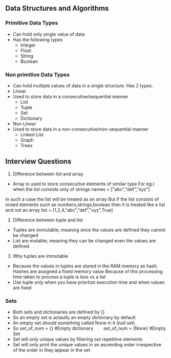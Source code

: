 ## Data Structures and Algorithms

### Primitive Data Types
- Can hold only single value of data<br />
- Has the following types
	- Integer
	- Float
	- String
	- Boolean

### Non primitive Data Types
- Can hold multiple values of data in a single structure. Has 2 types.
- Linear
- Used to store data in a consecutive/sequential manner
	- List
	- Tuple
	- Set
	- Dictionary
- Non Linear
- Used to store data in a non-consecutive/non-sequential manner
	- Linked List
	- Graph
	- Trees
	

## Interview Questions

1. Difference between list and array
- Array is used to store consecutive elements of similar type
For eg.) when the list consists only of strings
names = ["abc","def","xyz"]

In such a case the list will be treated as an array
But if the list consists of mixed elements such as numbers,strings,boolean then it is treated like a list and not an array
list = [1,2,4,"abc","def","xyz",True]


2. Difference between tuple and list
- Tuples are immutable; meaning once the values are defined they cannot be changed
- List are mutable; meaning they can be changed even the values are defined

3. Why tuples are immutable
- Because the values in tuples are stored in the RAM memory as hash. 
  Hashes are assigned a fixed memory value
  Because of this processing time taken to process a tuple is less vs a list
- Use tuple only when you have priortize execution time and when values are fixed

### Sets
- Both sets and dictionaries are defined by {}
- So an empty set is actaully an empty dictionary by default
- An empty set should something called None in it (null set)
- So set_of_num = {} #Empty dictionary
&emsp;&emsp;set_of_num = {None} #Empty Set
- Set will only unique values by filtering out repetitive elements
- Set will only print the unique values in an ascending order irrespective of the order in they appear in the set
